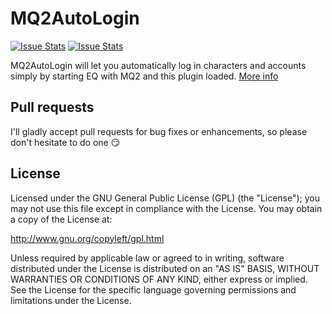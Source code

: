# MQ2AutoLogin
[![Issue Stats](http://www.issuestats.com/github/ieatacid/MQ2AutoLogin/badge/pr?style=flat-square)](http://www.issuestats.com/github/ieatacid/MQ2AutoLogin)    [![Issue Stats](http://www.issuestats.com/github/ieatacid/MQ2AutoLogin/badge/issue?style=flat-square)](http://www.issuestats.com/github/ieatacid/MQ2AutoLogin)


MQ2AutoLogin will let you automatically log in characters and accounts simply by starting EQ with MQ2 and this plugin loaded.  [More info](http://www.macroquest2.com/phpBB3/viewtopic.php?f=50&t=16427)

## Pull requests
I'll gladly accept pull requests for bug fixes or enhancements, so please don't hesitate to do one :smirk:

## License
Licensed under the GNU General Public License (GPL) (the "License"); you may not use this file except in compliance with the License. You may obtain a copy of the License at:

http://www.gnu.org/copyleft/gpl.html

Unless required by applicable law or agreed to in writing, software distributed under the License is distributed on an "AS IS" BASIS, WITHOUT WARRANTIES OR CONDITIONS OF ANY KIND, either express or implied. See the License for the specific language governing permissions and limitations under the License.
